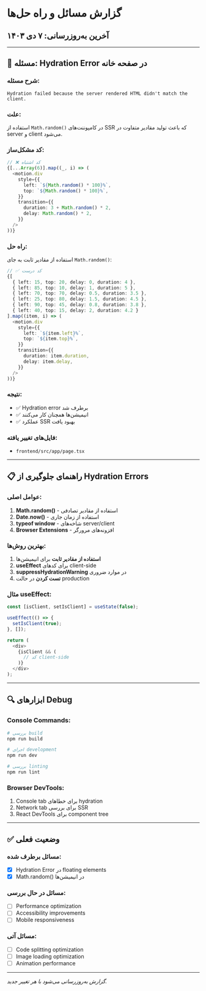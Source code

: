 # گزارش مسائل و راه حل‌ها

## آخرین به‌روزرسانی: ۷ دی ۱۴۰۳

---

## 🐛 مسئله: Hydration Error در صفحه خانه

### شرح مسئله:
```
Hydration failed because the server rendered HTML didn't match the client.
```

### علت:
استفاده از `Math.random()` در کامپوننت‌های SSR که باعث تولید مقادیر متفاوت در server و client می‌شود.

### کد مشکل‌ساز:
```typescript
// ❌ کد اشتباه
{[...Array(6)].map((_, i) => (
  <motion.div
    style={{
      left: `${Math.random() * 100}%`,
      top: `${Math.random() * 100}%`,
    }}
    transition={{
      duration: 3 + Math.random() * 2,
      delay: Math.random() * 2,
    }}
  />
))}
```

### راه حل:
استفاده از مقادیر ثابت به جای `Math.random()`:

```typescript
// ✅ کد درست
{[
  { left: 15, top: 20, delay: 0, duration: 4 },
  { left: 85, top: 10, delay: 1, duration: 5 },
  { left: 70, top: 70, delay: 0.5, duration: 3.5 },
  { left: 25, top: 80, delay: 1.5, duration: 4.5 },
  { left: 90, top: 45, delay: 0.8, duration: 3.8 },
  { left: 40, top: 15, delay: 2, duration: 4.2 }
].map((item, i) => (
  <motion.div
    style={{
      left: `${item.left}%`,
      top: `${item.top}%`,
    }}
    transition={{
      duration: item.duration,
      delay: item.delay,
    }}
  />
))}
```

### نتیجه:
- ✅ Hydration error برطرف شد
- ✅ انیمیشن‌ها همچنان کار می‌کنند
- ✅ عملکرد SSR بهبود یافت

### فایل‌های تغییر یافته:
- `frontend/src/app/page.tsx`

---

## 📋 راهنمای جلوگیری از Hydration Errors

### عوامل اصلی:
1. **Math.random()** - استفاده از مقادیر تصادفی
2. **Date.now()** - استفاده از زمان جاری
3. **typeof window** - شاخه‌های server/client
4. **Browser Extensions** - افزونه‌های مرورگر

### بهترین روش‌ها:
1. **استفاده از مقادیر ثابت** برای انیمیشن‌ها
2. **useEffect** برای کدهای client-side
3. **suppressHydrationWarning** در موارد ضروری
4. **تست کردن** در حالت production

### مثال useEffect:
```typescript
const [isClient, setIsClient] = useState(false);

useEffect(() => {
  setIsClient(true);
}, []);

return (
  <div>
    {isClient && (
      // کد client-side
    )}
  </div>
);
```

---

## 🔍 ابزارهای Debug

### Console Commands:
```bash
# بررسی build
npm run build

# اجرای development
npm run dev

# بررسی linting
npm run lint
```

### Browser DevTools:
1. Console tab برای خطاهای hydration
2. Network tab برای بررسی SSR
3. React DevTools برای component tree

---

## ✅ وضعیت فعلی

### مسائل برطرف شده:
- [x] Hydration Error در floating elements
- [x] Math.random() در انیمیشن‌ها

### مسائل در حال بررسی:
- [ ] Performance optimization
- [ ] Accessibility improvements
- [ ] Mobile responsiveness

### مسائل آتی:
- [ ] Code splitting optimization
- [ ] Image loading optimization
- [ ] Animation performance

---

*گزارش به‌روزرسانی می‌شود با هر تغییر جدید.*